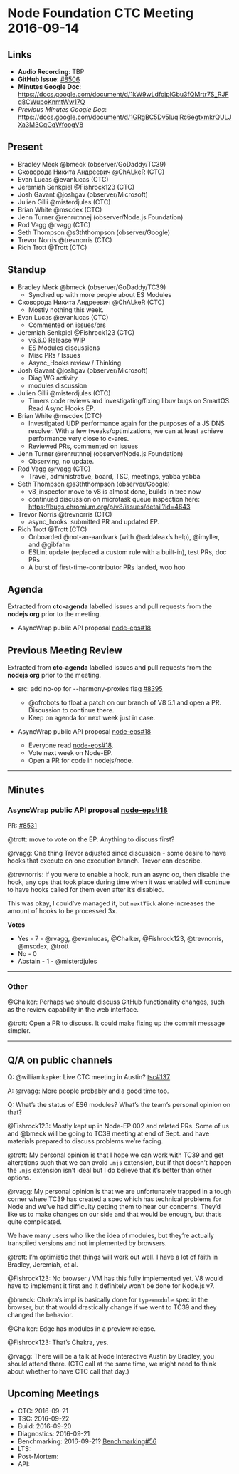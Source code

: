 # Node Foundation CTC Meeting 2016-09-14

## Links

* **Audio Recording**: TBP
* **GitHub Issue**: [#8506](https://github.com/nodejs/node/issues/8506)
* **Minutes Google Doc**: <https://docs.google.com/document/d/1kW9wLdfojpIGbu3fQMrtr7S_RJFq8CWupoKnmtWw17Q>
* _Previous Minutes Google Doc_: <https://docs.google.com/document/d/1GRgBC5Dv5luqlRc6egtxmkrQULJXa3M3CqGqWfoogV8>

## Present

* Bradley Meck @bmeck (observer/GoDaddy/TC39)
* Сковорода Никита Андреевич @ChALkeR (CTC)
* Evan Lucas @evanlucas (CTC)
* Jeremiah Senkpiel @Fishrock123 (CTC)
* Josh Gavant @joshgav (observer/Microsoft)
* Julien Gilli @misterdjules (CTC)
* Brian White @mscdex (CTC)
* Jenn Turner @renrutnnej (observer/Node.js Foundation)
* Rod Vagg @rvagg (CTC)
* Seth Thompson @s3ththompson (observer/Google)
* Trevor Norris @trevnorris (CTC)
* Rich Trott @Trott (CTC)

## Standup

* Bradley Meck @bmeck (observer/GoDaddy/TC39)
    * Synched up with more people about ES Modules
* Сковорода Никита Андреевич @ChALkeR (CTC)
    * Mostly nothing this week.
* Evan Lucas @evanlucas (CTC)
    * Commented on issues/prs
* Jeremiah Senkpiel @Fishrock123 (CTC)
    * v6.6.0 Release WIP
    * ES Modules discussions
    * Misc PRs / Issues
    * Async_Hooks review / Thinking
* Josh Gavant @joshgav (observer/Microsoft)
    * Diag WG activity
    * modules discussion
* Julien Gilli @misterdjules (CTC)
    * Timers code reviews and investigating/fixing libuv bugs on SmartOS. Read Async Hooks EP.
* Brian White @mscdex (CTC)
    * Investigated UDP performance again for the purposes of a JS DNS resolver. With a few tweaks/optimizations, we can at least achieve performance very close to c-ares.
    * Reviewed PRs, commented on issues
* Jenn Turner @renrutnnej (observer/Node.js Foundation)
    * Observing, no update.
* Rod Vagg @rvagg (CTC)
    * Travel, administrative, board, TSC, meetings, yabba yabba
* Seth Thompson @s3ththompson (observer/Google)
    * v8_inspector move to v8 is almost done, builds in tree now
    * continued discussion on microtask queue inspection here: https://bugs.chromium.org/p/v8/issues/detail?id=4643
* Trevor Norris @trevnorris (CTC)
    * async_hooks. submitted PR and updated EP.
* Rich Trott @Trott (CTC)
    * Onboarded @not-an-aardvark (with @addaleax’s help), @imyller, and @gibfahn
    * ESLint update (replaced a custom rule with a built-in), test PRs, doc PRs
    * A burst of first-time-contributor PRs landed, woo hoo


## Agenda

Extracted from **ctc-agenda** labelled issues and pull requests from the **nodejs org** prior to the meeting.

* AsyncWrap public API proposal [node-eps#18](https://github.com/nodejs/node-eps/pull/18)


## Previous Meeting Review

Extracted from **ctc-agenda** labelled issues and pull requests from the **nodejs org** prior to the meeting.

* src: add no-op for --harmony-proxies flag [#8395](https://github.com/nodejs/node/pull/8395)

    * @ofrobots to float a patch on our branch of V8 5.1 and open a PR. Discussion to continue there.
    * Keep on agenda for next week just in case.

* AsyncWrap public API proposal [node-eps#18](https://github.com/nodejs/node-eps/pull/18)

    * Everyone read [node-eps#18](https://github.com/nodejs/node-eps/pull/18).
    * Vote next week on Node-EP.
    * Open a PR for code in nodejs/node.

---

## Minutes

### AsyncWrap public API proposal [node-eps#18](https://github.com/nodejs/node-eps/pull/18)

PR: [#8531](https://github.com/nodejs/node/pull/8531)

@trott: move to vote on the EP. Anything to discuss first?

@rvagg: One thing Trevor adjusted since discussion - some desire to have hooks that execute on one execution branch. Trevor can describe.

@trevnorris: if you were to enable a hook, run an async op, then disable the hook, any ops that took place during time when it was enabled will continue to have hooks called for them even after it’s disabled.

This was okay, I could’ve managed it, but `nextTick` alone increases the amount of hooks to be processed 3x.

**Votes**

* Yes     - 7 - @rvagg, @evanlucas, @Chalker, @Fishrock123, @trevnorris, @mscdex, @trott
* No      - 0
* Abstain - 1 - @misterdjules

---

### Other

@Chalker: Perhaps we should discuss GitHub functionality changes, such as the review capability in the web interface.

@trott: Open a PR to discuss. It could make fixing up the commit message simpler.

---

## Q/A on public channels

Q: @williamkapke: Live CTC meeting in Austin? [tsc#137](https://github.com/nodejs/tsc/issues/137)

A: @rvagg: More people probably and a good time too.

Q: What’s the status of ES6 modules? What’s the team’s personal opinion on that?

@Fishrock123: Mostly kept up in Node-EP 002 and related PRs. Some of us and @bmeck will be going to TC39 meeting at end of Sept. and have materials prepared to discuss problems we’re facing.

@trott: My personal opinion is that I hope we can work with TC39 and get alterations such that we can avoid `.mjs` extension, but if that doesn’t happen the `.mjs` extension isn’t ideal but I do believe that it’s better than other options.

@rvagg: My personal opinion is that we are unfortunately trapped in a tough corner where TC39 has created a spec which has technical problems for Node and we’ve had difficulty getting them to hear our concerns. They’d like us to make changes on our side and that would be enough, but that’s quite complicated.

We have many users who like the idea of modules, but they’re actually transpiled versions and not implemented by browsers.

@trott: I’m optimistic that things will work out well. I have a lot of faith in Bradley, Jeremiah, et al.

@Fishrock123: No browser / VM has this fully implemented yet. V8 would have to implement it first and it definitely won’t be done for Node.js v7.

@bmeck: Chakra’s impl is basically done for `type=module` spec in the browser, but that would drastically change if we went to TC39 and they changed the behavior.

@Chalker: Edge has modules in a preview release.

@Fishrock123: That’s Chakra, yes.

@rvagg: There will be a talk at Node Interactive Austin by Bradley, you should attend there. (CTC call at the same time, we might need to think about whether to have CTC call that day.)


## Upcoming Meetings

* CTC: 2016-09-21
* TSC: 2016-09-22
* Build: 2016-09-20
* Diagnostics: 2016-09-21
* Benchmarking: 2016-09-21? [Benchmarking#56](https://github.com/nodejs/benchmarking/issues/56)
* LTS:
* Post-Mortem:
* API:

